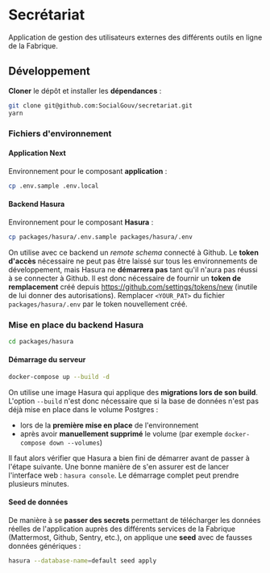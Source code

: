 # Secrétariat

Application de gestion des utilisateurs externes des différents outils en ligne de la Fabrique.

## Développement

**Cloner** le dépôt et installer les **dépendances** :

```bash
git clone git@github.com:SocialGouv/secretariat.git
yarn
```

### Fichiers d'environnement

#### Application Next

Environnement pour le composant **application** :

```bash
cp .env.sample .env.local
```

#### Backend Hasura

Environnement pour le composant **Hasura** :

```bash
cp packages/hasura/.env.sample packages/hasura/.env
```

On utilise avec ce backend un _remote schema_ connecté à Github. Le **token d'accès** nécessaire ne peut pas être laissé sur tous les environnements de développement, mais Hasura ne **démarrera pas** tant qu'il n'aura pas réussi à se connecter à Github. Il est donc nécessaire de fournir un **token de remplacement** créé depuis https://github.com/settings/tokens/new (inutile de lui donner des autorisations). Remplacer `<YOUR_PAT>` du fichier `packages/hasura/.env` par le token nouvellement créé.

### Mise en place du backend Hasura

```bash
cd packages/hasura
```

#### Démarrage du serveur

```bash
docker-compose up --build -d
```

On utilise une image Hasura qui applique des **migrations lors de son build**. L'option `--build` n'est donc nécessaire que si la base de données n'est pas déjà mise en place dans le volume Postgres :

- lors de la **première mise en place** de l'environnement
- après avoir **manuellement supprimé** le volume (par exemple `docker-compose down --volumes`)

Il faut alors vérifier que Hasura a bien fini de démarrer avant de passer à l'étape suivante. Une bonne manière de s'en assurer est de lancer l'interface web : `hasura console`. Le démarrage complet peut prendre plusieurs minutes.

#### Seed de données

De manière à se **passer des secrets** permettant de télécharger les données réelles de l'application auprès des différents services de la Fabrique (Mattermost, Github, Sentry, etc.), on applique une **seed** avec de fausses données génériques :

```bash
hasura --database-name=default seed apply
```

